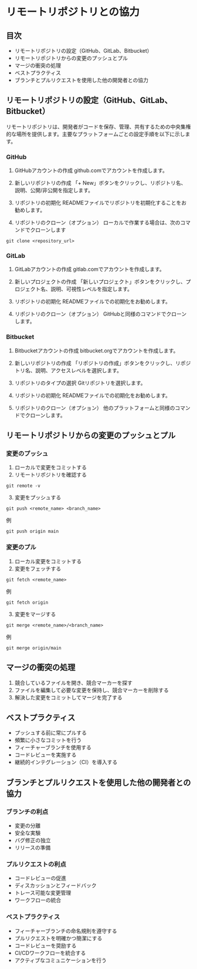 # リモートリポジトリとの協力

## 目次
- リモートリポジトリの設定（GitHub、GitLab、Bitbucket）
- リモートリポジトリからの変更のプッシュとプル
- マージの衝突の処理
- ベストプラクティス
- ブランチとプルリクエストを使用した他の開発者との協力

## リモートリポジトリの設定（GitHub、GitLab、Bitbucket）

リモートリポジトリは、開発者がコードを保存、管理、共有するための中央集権的な場所を提供します。主要なプラットフォームごとの設定手順を以下に示します。

### GitHub

1. GitHubアカウントの作成
   github.comでアカウントを作成します。

2. 新しいリポジトリの作成
   「+ New」ボタンをクリックし、リポジトリ名、説明、公開/非公開を指定します。

3. リポジトリの初期化
   READMEファイルでリポジトリを初期化することをお勧めします。

4. リポジトリのクローン（オプション）
   ローカルで作業する場合は、次のコマンドでクローンします

```
git clone <repository_url>
```

### GitLab

1. GitLabアカウントの作成
   gitlab.comでアカウントを作成します。

2. 新しいプロジェクトの作成
   「新しいプロジェクト」ボタンをクリックし、プロジェクト名、説明、可視性レベルを指定します。

3. リポジトリの初期化
   READMEファイルでの初期化をお勧めします。

4. リポジトリのクローン（オプション）
   GitHubと同様のコマンドでクローンします。

### Bitbucket

1. Bitbucketアカウントの作成
   bitbucket.orgでアカウントを作成します。

2. 新しいリポジトリの作成
   「リポジトリの作成」ボタンをクリックし、リポジトリ名、説明、アクセスレベルを選択します。

3. リポジトリのタイプの選択
   Gitリポジトリを選択します。

4. リポジトリの初期化
   READMEファイルでの初期化をお勧めします。

5. リポジトリのクローン（オプション）
   他のプラットフォームと同様のコマンドでクローンします。

## リモートリポジトリからの変更のプッシュとプル

### 変更のプッシュ

1. ローカルで変更をコミットする
2. リモートリポジトリを確認する

```
git remote -v
```

3. 変更をプッシュする

```
git push <remote_name> <branch_name>
```

例

```
git push origin main
```

### 変更のプル

1. ローカル変更をコミットする
2. 変更をフェッチする

```
git fetch <remote_name>
```

例

```
git fetch origin
```

3. 変更をマージする

```
git merge <remote_name>/<branch_name>
```

例

```
git merge origin/main
```

## マージの衝突の処理

1. 競合しているファイルを開き、競合マーカーを探す
2. ファイルを編集して必要な変更を保持し、競合マーカーを削除する
3. 解決した変更をコミットしてマージを完了する

## ベストプラクティス

- プッシュする前に常にプルする
- 頻繁に小さなコミットを行う
- フィーチャーブランチを使用する
- コードレビューを実施する
- 継続的インテグレーション（CI）を導入する

## ブランチとプルリクエストを使用した他の開発者との協力

### ブランチの利点

- 変更の分離
- 安全な実験
- バグ修正の独立
- リリースの準備

### プルリクエストの利点

- コードレビューの促進
- ディスカッションとフィードバック
- トレース可能な変更管理
- ワークフローの統合

### ベストプラクティス

- フィーチャーブランチの命名規則を遵守する
- プルリクエストを明確かつ簡潔にする
- コードレビューを奨励する
- CI/CDワークフローを統合する
- アクティブなコミュニケーションを行う